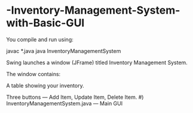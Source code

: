 # -Inventory-Management-System-with-Basic-GUI
You compile and run using:

javac *.java
java InventoryManagementSystem


Swing launches a window (JFrame) titled Inventory Management System.

The window contains:

A table showing your inventory.

Three buttons — Add Item, Update Item, Delete Item.
#) InventoryManagementSystem.java — Main GUI
